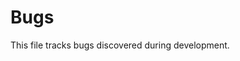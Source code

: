 <!-- 
═══════════════════════════════════════════════════════════════════════
⚠️  WARNING: DO NOT EDIT THIS FILE MANUALLY!
═══════════════════════════════════════════════════════════════════════

This file is managed by bug-tracker CLI tool.
Manual edits may be overwritten or cause parsing errors.

To add, close, or list bugs, use:
    bug-tracker --help

═══════════════════════════════════════════════════════════════════════
-->

# Bugs

This file tracks bugs discovered during development.


